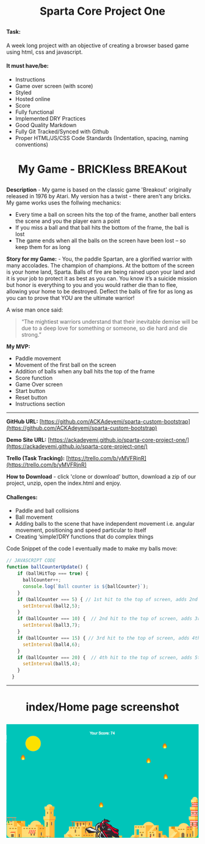 # <p align="center"> Sparta Core Project One</p>

#### Task:
A week long project with an objective of creating a browser based game using html, css and javascript.

#### It must have/be:
* Instructions
* Game over screen (with score)
* Styled
* Hosted online
* Score
* Fully functional
* Implemented DRY Practices
* Good Quality Markdown
* Fully Git Tracked/Synced with Github
* Proper HTML/JS/CSS Code Standards (Indentation, spacing, naming conventions)


# <p align="center"> My Game - BRICKless BREAKout</p>

**Description** - My game is based on the classic game 'Breakout' originally released in 1976 by Atari. My version has a twist - there aren't any bricks. My game works uses the follwing mechanics:

* Every time a ball on screen hits the top of the frame, another ball enters the scene and you the player earn a point
* If you miss a ball and that ball hits the bottom of the frame, the ball is lost
* The game ends when all the balls on the screen have been lost – so keep them for as long

**Story for my Game:** - You, the paddle Spartan, are a glorified warrior with many accolades. The champion of champions.
At the bottom of the screen is your home land, Sparta.
Balls of fire are being rained upon your land and it is your job to protect it as best as you can.
You know it’s a suicide mission but honor is everything to you and you would rather die than to flee, allowing your home to be destroyed.
Deflect the balls of fire for as long as you can to prove that YOU are the ultimate warrior!

A wise man once said:
> “The mightiest warriors understand that their inevitable demise will be due to a deep love for something or someone, so die hard and die strong.”

**My MVP:**

* Paddle movement
* Movement of the first ball on the screen
* Addition of balls when any ball hits the top of the frame
* Score function
* Game Over screen
* Start button
* Reset button
* Instructions section


<hr>



**GitHub URL:**
[https://github.com/ACKAdeyemi/sparta-custom-bootstrap](https://github.com/ACKAdeyemi/sparta-custom-bootstrap)

**Demo Site URL:**
[https://ackadeyemi.github.io/sparta-core-project-one/](https://ackadeyemi.github.io/sparta-core-project-one/)

**Trello (Task Tracking):**
[https://trello.com/b/yMVFRjnR](https://trello.com/b/yMVFRjnR)

**How to Download** - click 'clone or download' button, download a zip of our project, unzip, open the index.html and enjoy.

#### Challenges:
* Paddle and ball collisions
* Ball movement
* Adding balls to the scene that have independent movement i.e. angular movement, positioning and speed particular to itself
* Creating ‘simple’/DRY functions that do complex things


Code Snippet of the code I eventually made to make my balls move:

```javascript
// JAVASCRIPT CODE
function ballCounterUpdate() {
    if (ballHitTop === true) {
      ballCounter++;
      console.log(`Ball counter is ${ballCounter}`);
    }
    if (ballCounter === 5) { // 1st hit to the top of screen, adds 2nd ball movement
      setInterval(ball2,5);
    }
    if (ballCounter === 10) {  // 2nd hit to the top of screen, adds 3rd ball movement
      setInterval(ball3,7);
    }
    if (ballCounter === 15) { // 3rd hit to the top of screen, adds 4th ball movement
      setInterval(ball4,6);
    }
    if (ballCounter === 20) {  // 4th hit to the top of screen, adds 5th ball movement
      setInterval(ball5,4);
    }
  }
```
<hr>

# <p align="center"> index/Home page screenshot</p>
![Screenshot of game frame/container](images/index-sc.png)
